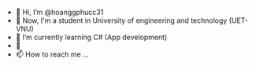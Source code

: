 - 👋 Hi, I’m @hoanggphucc31
- 👀 Now, I'm a student in University of engineering and technology (UET-VNU)
- 🌱 I’m currently learning C# (App development)
- 💞️ 
- 📫 How to reach me ...

<!---
hoanggphucc31/hoanggphucc31 is a ✨ special ✨ repository because its `README.md` (this file) appears on your GitHub profile.
You can click the Preview link to take a look at your changes.
--->
